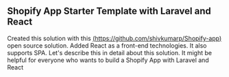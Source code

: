 ## Shopify App Starter Template with Laravel and React

Created this solution with this [(https://github.com/shivkumarp/Shopify-app)](https://github.com/shivkumarp/Shopify-app) open source solution. Added React as a front-end technologies. It also supports SPA. Let's describe this in detail about this solution. It might be helpful for everyone who wants to build a Shopify App with Laravel and React

